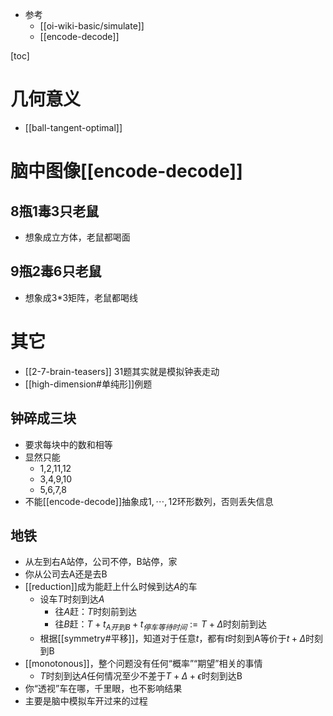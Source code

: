 - 参考
  - [[oi-wiki-basic/simulate]]
  - [[encode-decode]]

[toc]
# 几何意义
- [[ball-tangent-optimal]]
# 脑中图像[[encode-decode]]
## 8瓶1毒3只老鼠
- 想象成立方体，老鼠都喝面
## 9瓶2毒6只老鼠
- 想象成3*3矩阵，老鼠都喝线
# 其它
- [[2-7-brain-teasers]] 31题其实就是模拟钟表走动
- [[high-dimension#单纯形]]例题
## 钟碎成三块
- 要求每块中的数和相等
- 显然只能
    - 1,2,11,12
    - 3,4,9,10
    - 5,6,7,8
- 不能[[encode-decode]]抽象成$1, \cdots,12$环形数列，否则丢失信息
## 地铁
- 从左到右A站停，公司不停，B站停，家
- 你从公司去A还是去B
- [[reduction]]成为能赶上什么时候到达$A$的车
  - 设车$T$时刻到达$A$
    - 往$A$赶：$T$时刻前到达
    - 往$B$赶：$T+t_{A开到B} +t_{停车等待时间}:=T+\Delta$时刻前到达
  - 根据[[symmetry#平移]]，知道对于任意$t$，都有$t$时刻到A等价于$t+\Delta$时刻到B
- [[monotonous]]，整个问题没有任何“概率”“期望”相关的事情
  - $T$时刻到达$A$任何情况至少不差于$T+\Delta+\epsilon$时刻到达B
- 你“透视”车在哪，千里眼，也不影响结果
- 主要是脑中模拟车开过来的过程